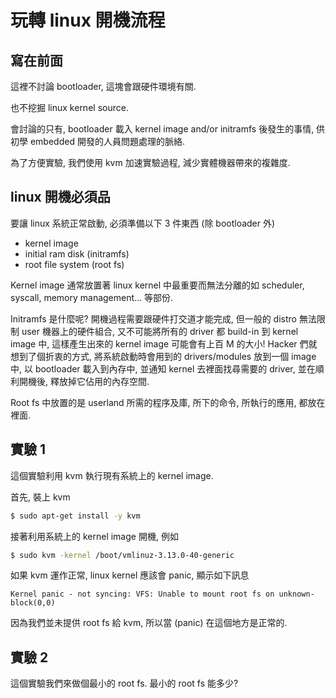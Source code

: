 # 玩轉 linux 開機流程
## 寫在前面 
這裡不討論 bootloader, 這塊會跟硬件環境有關.

也不挖掘 linux kernel source.

會討論的只有, bootloader 載入 kernel image and/or initramfs 後發生的事情, 供初學
embedded 開發的人員問題處理的脈絡.

為了方便實驗, 我們使用 kvm 加速實驗過程, 減少實體機器帶來的複雜度.

## linux 開機必須品
要讓 linux 系統正常啟動, 必須準備以下 3 件東西 (除 bootloader 外)

* kernel image
* initial ram disk (initramfs)
* root file system (root fs)

Kernel image 通常放置著 linux kernel 中最重要而無法分離的如 scheduler, syscall,
memory management... 等部份.

Initramfs 是什麼呢? 開機過程需要跟硬件打交道才能完成, 但一般的 distro 無法限制
user 機器上的硬件組合, 又不可能將所有的 driver 都 build-in 到 kernel
image 中, 這樣產生出來的 kernel image 可能會有上百 M 的大小! Hacker
們就想到了個折衷的方式, 將系統啟動時會用到的 drivers/modules 放到一個 image 中,
以 bootloader 載入到內存中, 並通知 kernel 去裡面找尋需要的 driver, 並在順利開機後,
釋放掉它佔用的內存空間.

Root fs 中放置的是 userland 所需的程序及庫, 所下的命令, 所執行的應用,
都放在裡面.

## 實驗 1
這個實驗利用 kvm 執行現有系統上的 kernel image.

首先, 裝上 kvm
```bash
$ sudo apt-get install -y kvm
```

接著利用系統上的 kernel image 開機, 例如
```bash
$ sudo kvm -kernel /boot/vmlinuz-3.13.0-40-generic
```

如果 kvm 運作正常, linux kernel 應該會 panic, 顯示如下訊息
```
Kernel panic - not syncing: VFS: Unable to mount root fs on unknown-block(0,0)
```

因為我們並未提供 root fs 給 kvm, 所以當 (panic) 在這個地方是正常的.

## 實驗 2
這個實驗我們來做個最小的 root fs. 最小的 root fs 能多少? 

